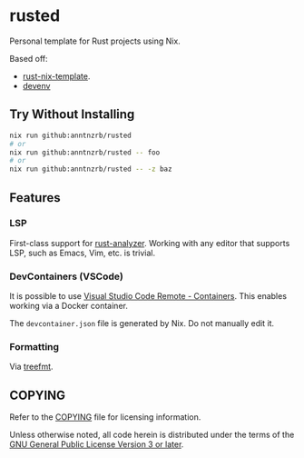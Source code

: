 # rusted

Personal template for Rust projects using Nix.

Based off:

- [rust-nix-template](https://github.com/srid/rust-nix-template).
- [devenv](https://devenv.sh)

## Try Without Installing

```sh
nix run github:anntnzrb/rusted
# or
nix run github:anntnzrb/rusted -- foo
# or
nix run github:anntnzrb/rusted -- -z baz
```

## Features

### LSP

First-class support for [rust-analyzer](https://rust-analyzer.github.io/).
Working with any editor that supports LSP, such as Emacs, Vim, etc.
is trivial.

### DevContainers (VSCode)

It is possible to use
[Visual Studio Code Remote - Containers](https://code.visualstudio.com/docs/remote/containers).
This enables working via a Docker container.

The `devcontainer.json` file is generated by Nix. Do not manually edit it.

### Formatting

Via [treefmt](https://github.com/numtide/treefmt).

## COPYING

Refer to the [COPYING](./COPYING) file for licensing information.

Unless otherwise noted, all code herein is distributed under the terms of the
[GNU General Public License Version 3 or later](https://www.gnu.org/licenses/gpl-3.0.en.html).

